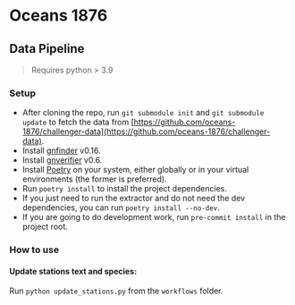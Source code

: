 # Oceans 1876

## Data Pipeline

> Requires python > 3.9

### Setup

- After cloning the repo, run `git submodule init` and `git submodule update` to fetch the data
  from [https://github.com/oceans-1876/challenger-data](https://github.com/oceans-1876/challenger-data).
- Install [gnfinder](https://github.com/gnames/gnfinder) v0.16.
- Install [gnverifier](https://github.com/gnames/gnverifier) v0.6.
- Install [Poetry](https://github.com/python-poetry/poetry) on your system, either globally or in your virtual environments (the former is preferred).
- Run `poetry install` to install the project dependencies.
- If you just need to run the extractor and do not need the dev dependencies, you can run `poetry install --no-dev`.
- If you are going to do development work, run `pre-commit install` in the project root.

### How to use

#### Update stations text and species:

Run `python update_stations.py` from the `workflows` folder.

